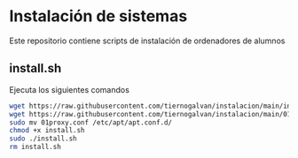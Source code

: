# Instalación de sistemas

Este repositorio contiene scripts de instalación de ordenadores de alumnos

## install.sh

Ejecuta los siguientes comandos

```bash
wget https://raw.githubusercontent.com/tiernogalvan/instalacion/main/install.sh
wget https://raw.githubusercontent.com/tiernogalvan/instalacion/main/01proxy.conf
sudo mv 01proxy.conf /etc/apt/apt.conf.d/
chmod +x install.sh
sudo ./install.sh
rm install.sh
```
